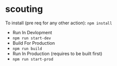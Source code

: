 # scouting

To install (pre req for any other action): `npm install`

* Run In Devlopment
 * `npm run start-dev`
* Build For Production
 * `npm run build`
* Run In Production (requires to be built first)
 * `npm run start-prod`
